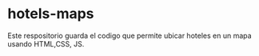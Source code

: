 # hotels-maps
Este respositorio guarda el codigo que permite ubicar hoteles en un mapa usando HTML,CSS, JS.
